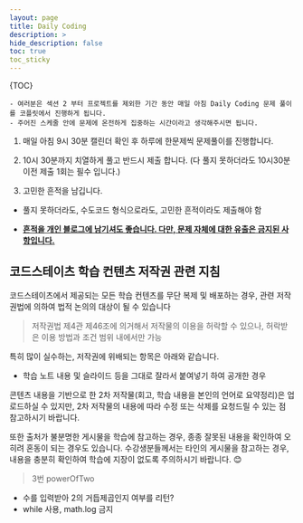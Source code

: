```yaml
---
layout: page
title: Daily Coding
description: >
hide_description: false
toc: true
toc_sticky
---
```

{TOC}

```
- 여러분은 섹션 2 부터 프로젝트를 제외한 기간 동안 매일 아침 Daily Coding 문제 풀이를 코플릿에서 진행하게 됩니다.
- 주어진 스케줄 안에 문제에 온전하게 집중하는 시간이라고 생각해주시면 됩니다. 
```
1. 매일 아침 9시 30분 캘린더 확인 후 하루에 한문제씩 문제풀이를 진행합니다.

2. 10시 30분까지 치열하게 풀고 반드시 제출 합니다. (다 풀지 못하더라도 10시30분 이전 제출 1회는 필수 입니다.)


3. 고민한 흔적을 남깁니다.
- 풀지 못하더라도, 수도코드 형식으로라도, 고민한 흔적이라도 제출해야 함

- **<u>흔적을 개인 블로그에 남기셔도 좋습니다. 다만, 문제 자체에 대한 유출은 금지된 사항입니다.</u>**

## 코드스테이츠 학습 컨텐츠 저작권 관련 지침

코드스테이츠에서 제공되는 모든 학습 컨텐츠를 무단 복제 및 배포하는 경우, 관련 저작권법에 의하여 법적 논의의 대상이 될 수 있습니다

> 저작권법 제4관 제46조에 의거해서 저작물의 이용을 허락할 수 있으나, 
허락받은 이용 방법과 조건 범위 내에서만 가능

특히 많이 실수하는, 저작권에 위배되는 항목은 아래와 같습니다.
- 학습 노트 내용 및 슬라이드 등을 그대로 잘라서 붙여넣기 하여 공개한 경우

콘텐츠 내용을 기반으로 한 2차 저작물(회고, 학습 내용을 본인의 언어로 요약정리)은 업로드하실 수 있지만, 2차 저작물의 내용에 따라 수정 또는 삭제를 요청드릴 수 있는 점 참고하시기 바랍니다.

또한 출처가 불분명한 게시물을 학습에 참고하는 경우, 종종 잘못된 내용을 확인하여 오히려 혼동이 되는 경우도 있습니다. 수강생분들께서는 타인의 게시물을 참고하는 경우, 내용을 충분히 확인하여 학습에 지장이 없도록 주의하시기 바랍니다. 😊


>3번 powerOfTwo
- 수를 입력받아 2의 거듭제곱인지 여부를 리턴?
- while 사용, math.log 금지
